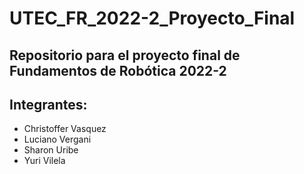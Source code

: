 # UTEC_FR_2022-2_Proyecto_Final
## Repositorio para el proyecto final de Fundamentos de Robótica 2022-2

## Integrantes:
- Christoffer Vasquez 
- Luciano Vergani 
- Sharon Uribe 
- Yuri Vilela 

